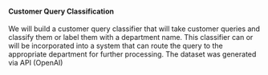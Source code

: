 #### Customer Query Classification

We will build a customer query classifier that will take customer queries and classify them or label them with a department name. This classifier can or will be incorporated into a system that can route the query to the appropriate department for further processing.
The dataset was generated via API (OpenAI)
